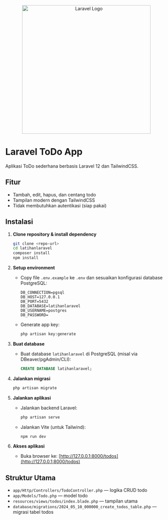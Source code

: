<p align="center"><a href="https://laravel.com" target="_blank"><img src="https://raw.githubusercontent.com/laravel/art/master/logo-lockup/5%20SVG/2%20CMYK/1%20Full%20Color/laravel-logolockup-cmyk-red.svg" width="400" alt="Laravel Logo"></a></p>

# Laravel ToDo App

Aplikasi ToDo sederhana berbasis Laravel 12 dan TailwindCSS.

## Fitur
- Tambah, edit, hapus, dan centang todo
- Tampilan modern dengan TailwindCSS
- Tidak membutuhkan autentikasi (siap pakai)

## Instalasi

1. **Clone repository & install dependency**
   ```bash
   git clone <repo-url>
   cd latihanlaravel
   composer install
   npm install
   ```

2. **Setup environment**
   - Copy file `.env.example` ke `.env` dan sesuaikan konfigurasi database PostgreSQL:
     ```env
     DB_CONNECTION=pgsql
     DB_HOST=127.0.0.1
     DB_PORT=5432
     DB_DATABASE=latihanlaravel
     DB_USERNAME=postgres
     DB_PASSWORD=
     ```
   - Generate app key:
     ```bash
     php artisan key:generate
     ```

3. **Buat database**
   - Buat database `latihanlaravel` di PostgreSQL (misal via DBeaver/pgAdmin/CLI):
     ```sql
     CREATE DATABASE latihanlaravel;
     ```

4. **Jalankan migrasi**
   ```bash
   php artisan migrate
   ```

5. **Jalankan aplikasi**
   - Jalankan backend Laravel:
     ```bash
     php artisan serve
     ```
   - Jalankan Vite (untuk Tailwind):
     ```bash
     npm run dev
     ```

6. **Akses aplikasi**
   - Buka browser ke: [http://127.0.0.1:8000/todos](http://127.0.0.1:8000/todos)

## Struktur Utama
- `app/Http/Controllers/TodoController.php` — logika CRUD todo
- `app/Models/Todo.php` — model todo
- `resources/views/todos/index.blade.php` — tampilan utama
- `database/migrations/2024_05_10_000000_create_todos_table.php` — migrasi tabel todos

